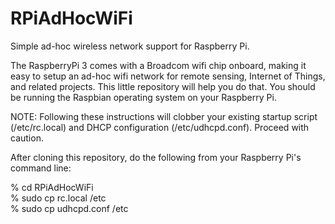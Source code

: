 # RPiAdHocWiFi
Simple ad-hoc wireless network support for Raspberry Pi.

The RaspberryPi 3 comes with a Broadcom wifi chip onboard, making it easy to
setup an ad-hoc wifi network for remote sensing, Internet of Things, and
related projects.  This little repository will help you do that.  You should be
running the Raspbian 
operating system on your Raspberry Pi.

NOTE: Following these instructions will clobber your existing startup script
(/etc/rc.local) and DHCP configuration (/etc/udhcpd.conf).  Proceed with
caution.

After cloning this repository, do the following from your Raspberry Pi's command line:

% cd RPiAdHocWiFi<br>
% sudo cp rc.local /etc<br>
% sudo cp udhcpd.conf /etc<br>
